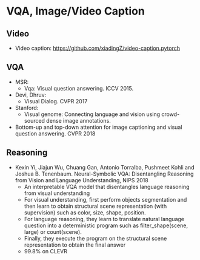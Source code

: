 # VQA, Image/Video Caption

## Video
- Video caption: https://github.com/xiadingZ/video-caption.pytorch

## VQA
- MSR:
	- Vqa: Visual question answering. ICCV 2015.
- Devi, Dhruv:
	- Visual Dialog. CVPR 2017
- Stanford:
	- Visual genome: Connecting language and vision using crowd- sourced dense image annotations.
- Bottom-up and top-down attention for image captioning and visual question answering. CVPR 2018

## Reasoning
- Kexin Yi, Jiajun Wu, Chuang Gan, Antonio Torralba, Pushmeet Kohli and Joshua B. Tenenbaum. Neural-Symbolic VQA: Disentangling Reasoning from Vision and Language Understanding, NIPS 2018
	- An interpretable VQA model that disentangles language reasoning from visual understanding
	- For visual understanding, first perform objects segmentation and then learn to obtain structural scene representation (with supervision) such as color, size, shape, position.
	- For language reasoning, they learn to translate natural language question into a deterministic program such as filter_shape(scene, large) or count(scene). 
	- Finally, they execute the program on the structural scene representation to obtain the final answer
	- 99.8% on CLEVR
